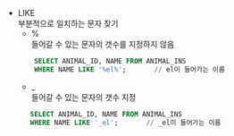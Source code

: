 * LIKE  
부분적으로 일치하는 문자 찾기
  + %  
  들어갈 수 있는 문자의 갯수를 지정하지 않음
  ```SQL
      SELECT ANIMAL_ID, NAME FROM ANIMAL_INS 
      WHERE NAME LIKE '%el%';       // el이 들어가는 이름
  ```
  + _  
  들어갈 수 있는 문자의 갯수 지정
   ```SQL
      SELECT ANIMAL_ID, NAME FROM ANIMAL_INS 
      WHERE NAME LIKE '_el';       // _el이 들어가는 이름
  ```
